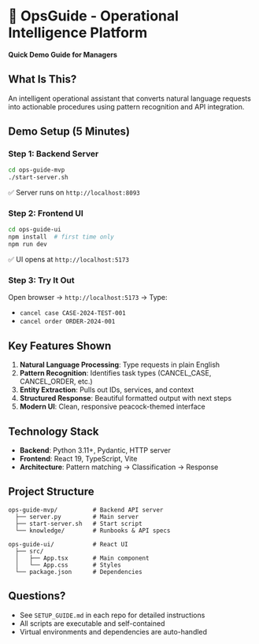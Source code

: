 # 🦚 OpsGuide - Operational Intelligence Platform

**Quick Demo Guide for Managers**

## What Is This?

An intelligent operational assistant that converts natural language requests into actionable procedures using pattern recognition and API integration.

## Demo Setup (5 Minutes)

### Step 1: Backend Server
```bash
cd ops-guide-mvp
./start-server.sh
```
✅ Server runs on `http://localhost:8093`

### Step 2: Frontend UI
```bash
cd ops-guide-ui
npm install  # first time only
npm run dev
```
✅ UI opens at `http://localhost:5173`

### Step 3: Try It Out
Open browser → `http://localhost:5173` → Type:
- `cancel case CASE-2024-TEST-001`
- `cancel order ORDER-2024-001`

## Key Features Shown

1. **Natural Language Processing**: Type requests in plain English
2. **Pattern Recognition**: Identifies task types (CANCEL_CASE, CANCEL_ORDER, etc.)
3. **Entity Extraction**: Pulls out IDs, services, and context
4. **Structured Response**: Beautiful formatted output with next steps
5. **Modern UI**: Clean, responsive peacock-themed interface

## Technology Stack

- **Backend**: Python 3.11+, Pydantic, HTTP server
- **Frontend**: React 19, TypeScript, Vite
- **Architecture**: Pattern matching → Classification → Response

## Project Structure

```
ops-guide-mvp/          # Backend API server
  ├── server.py         # Main server
  ├── start-server.sh   # Start script
  └── knowledge/        # Runbooks & API specs

ops-guide-ui/           # React UI
  ├── src/
  │   ├── App.tsx       # Main component
  │   └── App.css       # Styles
  └── package.json      # Dependencies
```

## Questions?

- See `SETUP_GUIDE.md` in each repo for detailed instructions
- All scripts are executable and self-contained
- Virtual environments and dependencies are auto-handled

